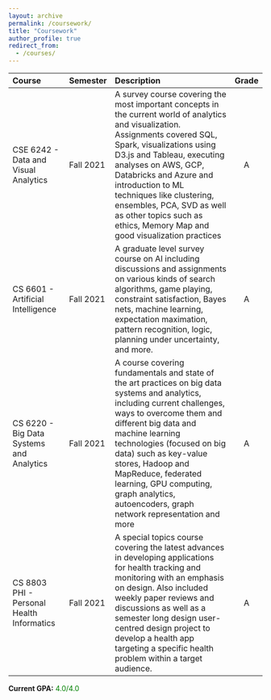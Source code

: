 ```yaml
---
layout: archive
permalink: /coursework/
title: "Coursework"
author_profile: true
redirect_from:
  - /courses/
---
```


<!-- <style>
td, th {
   border: none!important;
}
</style> -->

| Course | Semester | Description | Grade |
|:-------|:---------|:------------|:-----:|
| CSE 6242 - Data and Visual Analytics | Fall 2021 | A survey course covering the most important concepts in the current world of analytics and visualization. Assignments covered SQL, Spark, visualizations using D3.js and Tableau, executing analyses on AWS, GCP, Databricks and Azure and introduction to ML techniques like clustering, ensembles, PCA, SVD as well as other topics such as ethics, Memory Map and good visualization practices | A |
| CS 6601 - Artificial Intelligence | Fall 2021 | A graduate level survey course on AI including discussions and assignments on various kinds of search algorithms, game playing, constraint satisfaction, Bayes nets, machine learning, expectation maximation, pattern recognition, logic, planning under uncertainty, and more. | A |
| CS 6220 - Big Data Systems and Analytics | Fall 2021 | A course covering fundamentals and state of the art practices on big data systems and analytics, including current challenges, ways to overcome them and different big data and machine learning technologies (focused on big data) such as key-value stores, Hadoop and MapReduce, federated learning, GPU computing, graph analytics, autoencoders, graph network representation and more | A |
| CS 8803 PHI - Personal Health Informatics | Fall 2021 | A special topics course covering the latest advances in developing applications for health tracking and monitoring with an emphasis on design. Also included weekly paper reviews and discussions as well as a semester long design user-centred design project to develop a health app targeting a specific health problem within a target audience. | A |


**Current GPA:**
<span style="color:green">4.0/4.0</span>